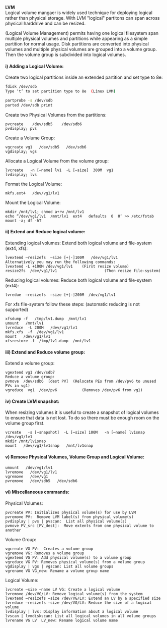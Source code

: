 
**LVM**    
Logical volume mangaer is widely used technique for deploying logical rather than physical storage. With LVM "logical" partitons can span across physical harddrive and can be resized.


(Logical Volume Management) permits having one logical filesystem span multiple physical volumes and partitions while appearing as a simple partition for normal usage. Disk partitions are converted into physical volumes and multiple physical volumes are grouped into a volume group. Then the volume group is subdivided into logical volumes.

#### i) Adding a Logical Volume:

Create two logical partitions inside an extended partition and set type to 8e:

```sh
fdisk /dev/sdb
Type ‘t‘ to set partition type to 8e  (Linux LVM)

partprobe -s /dev/sdb
parted /dev/sdb print 
```
Create two Physical Volumes from the partitions:
```
pvcreate    /dev/sdb5    /dev/sdb6
pvdisplay; pvs
```
Create a Volume Group:

```
vgcreate vg1   /dev/sdb5   /dev/sdb6
vgdisplay; vgs
```
Allocate a Logical Volume from the volume group:
```
lvcreate   -n [–name] lv1  -L [–size]  300M  vg1
lvdisplay; lvs
```
Format the Logical Volume:
```
mkfs.ext4   /dev/vg1/lv1
```
Mount the Logical Volume:
```
mkdir /mnt/lv1; chmod a+rw /mnt/lv1
echo “/dev/vg1/lv1  /mnt/lv1  ext4   defaults  0  0″ >> /etc/fstab
mount -a; df -hT
```

#### ii) Extend and Reduce logical volume:
Extending logical volumes:
Extend both logical volume and file-system (ext4, xfs):
```
lvextend –resizefs  –size [+|-]100M   /dev/vg1/lv1
Alternatively you may run the following commands:
lvextend -L +100M /dev/vg1/lv1    (First resize volume) 
resize2fs  /dev/vg1/lv1                     (Then resize file-system)
```
Reducing logical volumes:
Reduce both logical volume and file-system (ext4):
```
lvredue  –resizefs  –size [+|-]200M  /dev/vg1/lv1
```
For xfs file-system follow these steps: (automatic reducing is not supported)
```
xfsdump -f   /tmp/lv1.dump  /mnt/lv1
umount   /mnt/lv1
lvreduce  -L 200M   /dev/vg1/lv1
mkfs.xfs  -f  /dev/vg1/lv1
mount   /dev/vg1/lv1
xfsrestore -f  /tmp/lv1.dump  /mnt/lv1
```
#### iii) Extend and Reduce volume group:

Extend a volume group:
```
vgextend vg1 /dev/sdb7
Reduce a volume group:
pvmove  /dev/sdb6  [dest PV]  (Relocate PEs from /dev/pv6 to unused PVs in vg1)
vgreduce  vg1  /dev/pv6           (Removes /dev/pv6 from vg1)
```
#### iv) Create LVM snapshot:
When resizing volumes it is useful to create a snapshot of logical volumes to ensure that data is not lost. To do so there must be enough room on the volume group first.
```
vcreate   -s [–snapshot]  -L [–size] 100M   -n [–name] lv1snap  /dev/vg1/lv1
mkdir /mnt/lv1snap
mount   /dev/vg1/lv1snap   /mnt/lv1snap 
```
#### v) Remove Physical Volumes, Volume Group and Logical Volume:
```
umount   /dev/vg1/lv1
lvremove   /dev/vg1/lv1
vgremove   /dev/vg1
pvremove   /dev/sdb5   /dev/sdb6
```
#### vi) Miscellaneous commands:

Physical Volumes:
```
pvcreate PV: Initializes physical volume(s) for use by LVM
pvremove PV:  Remove LVM label(s) from physical volume(s)
pvdisplay | pvs | pvscan:  List all physical volume(s)
pvmove PV_src [PV_dest]:  Move extents from one physical volume to another
```
Volume Group:
```
vgcreate VG PV:  Creates a volume group
vgremove VG: Removes a volume group
vgextend VG PV: Add physical volume(s) to a volume group
vgreduce VG PV: Removes physical volume(s) from a volume group
vgdisplay | vgs | vgscan: List all volume groups
vgrename VG VG_new: Rename a volume group name
```
Logical Volume:
```
lvcreate –size –name LV VG: Create a logical volume
lvremove /dev/VG/LV: Remove logical volume(s) from the system
lvextend –resizefs –size /dev/VG/LV: Extend an LV by a specified size
lvreduce –resizefs –size /dev/VG/LV: Reduce the size of a logical volume
lvdisplay | lvs: Display information about a logical volume
lvscan | lvmdiskscan: List all logical volumes in all volume groups
lvrename VG LV  LV_new: Rename logical volume name
```
